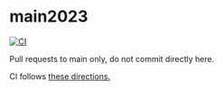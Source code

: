 # main2023

[![CI](https://github.com/Team100/main2023/actions/workflows/main.yml/badge.svg)](https://github.com/Team100/main2023/actions/workflows/main.yml)

Pull requests to main only, do not commit directly here.

CI follows [these directions.](https://docs.wpilib.org/en/stable/docs/software/advanced-gradlerio/robot-code-ci.html)
